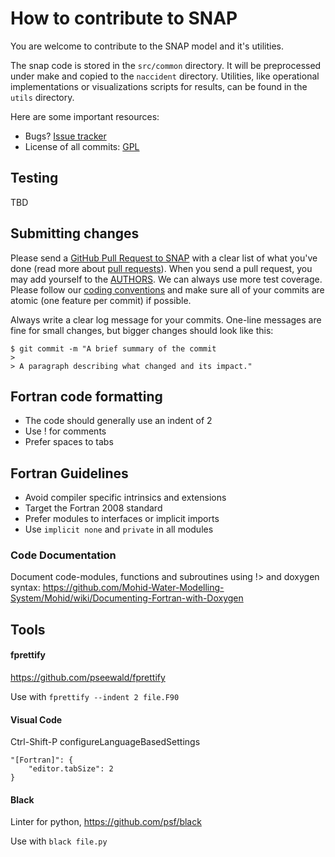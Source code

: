 # How to contribute to SNAP

You are welcome to contribute to the SNAP model and it's utilities.

The snap code is stored in the `src/common` directory. It will be preprocessed 
under make and copied to the `naccident` directory.
Utilities, like operational implementations or visualizations scripts for results, 
can be found in the `utils` directory.

Here are some important resources:

  * Bugs? [Issue tracker](https://github.com/metno/snap/issues)
  * License of all commits: [GPL](https://github.com/metno/snap/blob/master/COPYING)

## Testing

TBD

## Submitting changes

Please send a [GitHub Pull Request to SNAP](https://github.com/metno/snap/pull/new/master) with a clear list of what you've done (read more about [pull requests](http://help.github.com/pull-requests/)). When you send a pull request, you may add yourself to the [AUTHORS](https://github.com/metno/snap/blob/master/AUTHORS). We can always use more test coverage. Please follow our [coding conventions](#fortran-code-formatting) and make sure all of your commits are atomic (one feature per commit) if possible.

Always write a clear log message for your commits. One-line messages are fine for small changes, but bigger changes should look like this:

    $ git commit -m "A brief summary of the commit
    > 
    > A paragraph describing what changed and its impact."


## Fortran code formatting

* The code should generally use an indent of 2
* Use ! for comments
* Prefer spaces to tabs

## Fortran Guidelines

* Avoid compiler specific intrinsics and extensions
* Target the Fortran 2008 standard
* Prefer modules to interfaces or implicit imports
* Use `implicit none` and `private` in all modules

### Code Documentation

Document code-modules, functions and subroutines using !> and doxygen syntax:
https://github.com/Mohid-Water-Modelling-System/Mohid/wiki/Documenting-Fortran-with-Doxygen

## Tools

#### fprettify

https://github.com/pseewald/fprettify

Use with ```fprettify --indent 2 file.F90```

#### Visual Code

Ctrl-Shift-P  configureLanguageBasedSettings

    "[Fortran]": {
        "editor.tabSize": 2
    }

#### Black

Linter for python, https://github.com/psf/black

Use with ```black file.py```
